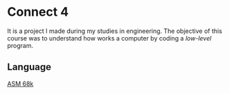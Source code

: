 # Connect 4
It is a project I made during my studies in engineering.
The objective of this course was to understand how works a computer by coding a *low-level* program.

## Language ##
[ASM 68k](https://en.wikipedia.org/wiki/Motorola_68000)
